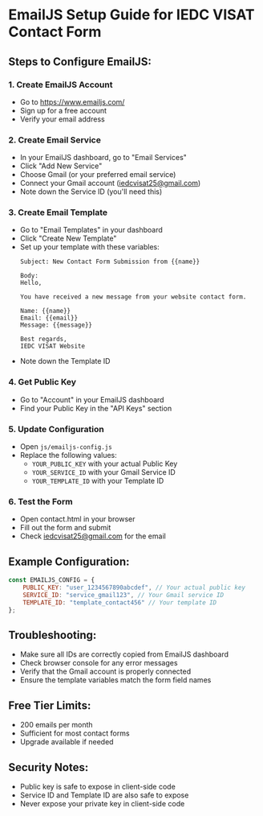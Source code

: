# EmailJS Setup Guide for IEDC VISAT Contact Form

## Steps to Configure EmailJS:

### 1. Create EmailJS Account
- Go to https://www.emailjs.com/
- Sign up for a free account
- Verify your email address

### 2. Create Email Service
- In your EmailJS dashboard, go to "Email Services"
- Click "Add New Service"
- Choose Gmail (or your preferred email service)
- Connect your Gmail account (iedcvisat25@gmail.com)
- Note down the Service ID (you'll need this)

### 3. Create Email Template
- Go to "Email Templates" in your dashboard
- Click "Create New Template"
- Set up your template with these variables:
  ```
  Subject: New Contact Form Submission from {{name}}
  
  Body:
  Hello,
  
  You have received a new message from your website contact form.
  
  Name: {{name}}
  Email: {{email}}
  Message: {{message}}
  
  Best regards,
  IEDC VISAT Website
  ```
- Note down the Template ID

### 4. Get Public Key
- Go to "Account" in your EmailJS dashboard
- Find your Public Key in the "API Keys" section

### 5. Update Configuration
- Open `js/emailjs-config.js`
- Replace the following values:
  - `YOUR_PUBLIC_KEY` with your actual Public Key
  - `YOUR_SERVICE_ID` with your Gmail Service ID
  - `YOUR_TEMPLATE_ID` with your Template ID

### 6. Test the Form
- Open contact.html in your browser
- Fill out the form and submit
- Check iedcvisat25@gmail.com for the email

## Example Configuration:
```javascript
const EMAILJS_CONFIG = {
    PUBLIC_KEY: "user_1234567890abcdef", // Your actual public key
    SERVICE_ID: "service_gmail123", // Your Gmail service ID
    TEMPLATE_ID: "template_contact456" // Your template ID
};
```

## Troubleshooting:
- Make sure all IDs are correctly copied from EmailJS dashboard
- Check browser console for any error messages
- Verify that the Gmail account is properly connected
- Ensure the template variables match the form field names

## Free Tier Limits:
- 200 emails per month
- Sufficient for most contact forms
- Upgrade available if needed

## Security Notes:
- Public key is safe to expose in client-side code
- Service ID and Template ID are also safe to expose
- Never expose your private key in client-side code
